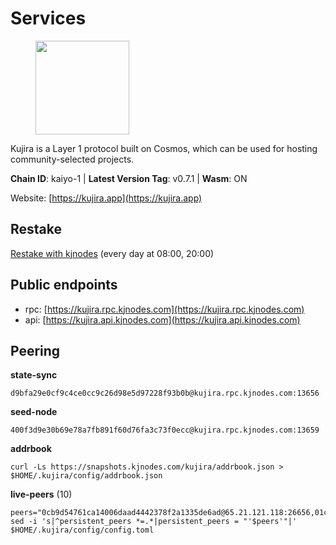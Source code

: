 # Services

<figure><img src="https://raw.githubusercontent.com/kj89/testnet_manuals/main/pingpub/logos/kujira.png" width="150" alt=""><figcaption></figcaption></figure>

Kujira is a Layer 1 protocol built on Cosmos, which can be used for  hosting community-selected projects.

**Chain ID**: kaiyo-1 | **Latest Version Tag**: v0.7.1 | **Wasm**: ON

Website: [https://kujira.app](https://kujira.app)

## Restake

[Restake with kjnodes](https://restake.app/kujira/kujiravaloper1tnuqj73jfn3724lqz34c27tuv80nv336sadqym) (every day at 08:00, 20:00)
## Public endpoints

* rpc: [https://kujira.rpc.kjnodes.com](https://kujira.rpc.kjnodes.com)
* api: [https://kujira.api.kjnodes.com](https://kujira.api.kjnodes.com)

## Peering

**state-sync**

```
d9bfa29e0cf9c4ce0cc9c26d98e5d97228f93b0b@kujira.rpc.kjnodes.com:13656
```

**seed-node**

```
400f3d9e30b69e78a7fb891f60d76fa3c73f0ecc@kujira.rpc.kjnodes.com:13659
```

**addrbook**
```
curl -Ls https://snapshots.kjnodes.com/kujira/addrbook.json > $HOME/.kujira/config/addrbook.json
```

**live-peers** (10)
```
peers="0cb9d54761ca14006daad4442378f2a1335de6ad@65.21.121.118:26656,01cf570d3b08fdb5fe2f307cb485de7a35a3af23@135.148.55.229:11856,35af92154fdb2ac19f3f010c26cca9e5c175d054@65.108.238.61:27656,de08e6178779ff3b19a8b6d22a05664392cb2b35@185.216.179.205:26656,fa57c7c253be46ad9f696ee2f2c1d72cbc6a1591@146.59.52.135:31095,6cceba286b498d4a1931f85e35ea0fa433373057@88.198.128.174:26656,2840e88816e487a096cca323bc779ad98187e3e4@5.9.72.212:26656,26d19e5b3f3a5ebafe827dabca4ef008d9c5e6fd@168.119.15.94:26656,4018be5af4189573366762fa168826b4408418db@135.125.188.17:32095,d9bfa29e0cf9c4ce0cc9c26d98e5d97228f93b0b@144.76.163.233:13656"
sed -i 's|^persistent_peers *=.*|persistent_peers = "'$peers'"|' $HOME/.kujira/config/config.toml
```
